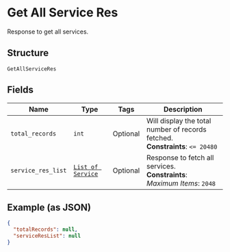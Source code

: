 
# Get All Service Res

Response to get all services.

## Structure

`GetAllServiceRes`

## Fields

| Name | Type | Tags | Description |
|  --- | --- | --- | --- |
| `total_records` | `int` | Optional | Will display the total number of records fetched.<br>**Constraints**: `<= 20480` |
| `service_res_list` | [`List of Service`](../../doc/models/service.md) | Optional | Response to fetch all services.<br>**Constraints**: *Maximum Items*: `2048` |

## Example (as JSON)

```json
{
  "totalRecords": null,
  "serviceResList": null
}
```

